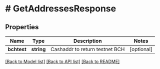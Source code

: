 # # GetAddressesResponse

## Properties

Name | Type | Description | Notes
------------ | ------------- | ------------- | -------------
**bchtest** | **string** | Cashaddr to return testnet BCH | [optional] 

[[Back to Model list]](../../README.md#documentation-for-models) [[Back to API list]](../../README.md#documentation-for-api-endpoints) [[Back to README]](../../README.md)


